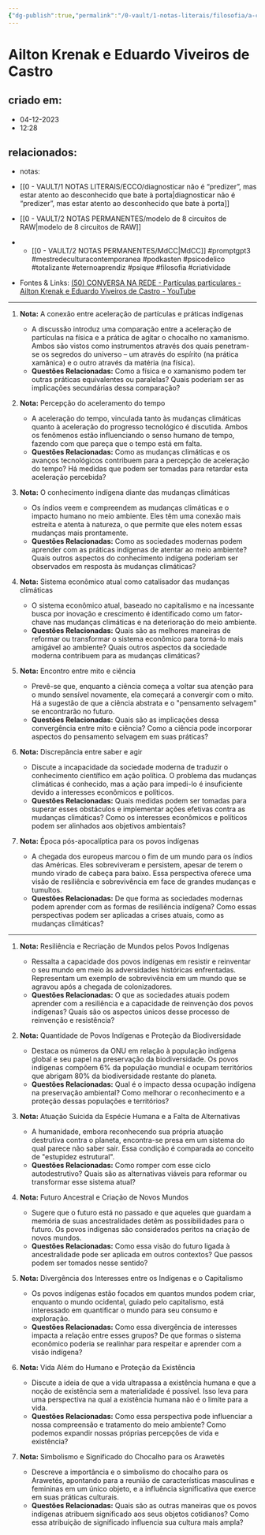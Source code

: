 ```yaml
---
{"dg-publish":true,"permalink":"/0-vault/1-notas-literais/filosofia/a-conexao-entre-aceleracao-de-particulas-e-praticas-indigenas/","tags":["promptgpt3","mestredeculturacontemporanea","podkasten"],"dgHomeLink":true,"dgShowLocalGraph":true,"dgShowFileTree":true,"dgEnableSearch":true,"noteIcon":""}
---
```


# Ailton Krenak e Eduardo Viveiros de Castro

## criado em: 
- 04-12-2023
- 12:28
## relacionados:
- notas: 
- [[0 - VAULT/1 NOTAS LITERAIS/ECCO/diagnosticar não é “predizer”, mas estar atento ao desconhecido que bate à porta\|diagnosticar não é “predizer”, mas estar atento ao desconhecido que bate à porta]]
- [[0 - VAULT/2 NOTAS PERMANENTES/modelo de 8 circuitos de RAW\|modelo de 8 circuitos de RAW]]
- - [[0 - VAULT/2 NOTAS PERMANENTES/MdCC\|MdCC]]
#promptgpt3 #mestredeculturacontemporanea #podkasten #psicodelico #totalizante #eternoaprendiz
#psique #filosofia #criatividade

- Fontes & Links: [(50) CONVERSA NA REDE - Partículas particulares - Ailton Krenak e Eduardo Viveiros de Castro - YouTube](https://www.youtube.com/watch?v=wp5NlnNE4BI&list=WL&index=54)
---

1. **Nota:** A conexão entre aceleração de partículas e práticas indígenas
    - A discussão introduz uma comparação entre a aceleração de partículas na física e a prática de agitar o chocalho no xamanismo. Ambos são vistos como instrumentos através dos quais penetram-se os segredos do universo – um através do espírito (na prática xamânica) e o outro através da matéria (na física).
    - **Questões Relacionadas:** Como a física e o xamanismo podem ter outras práticas equivalentes ou paralelas? Quais poderiam ser as implicações secundárias dessa comparação?

2. **Nota:** Percepção do aceleramento do tempo  
    - A aceleração do tempo, vinculada tanto às mudanças climáticas quanto à aceleração do progresso tecnológico é discutida. Ambos os fenômenos estão influenciando o senso humano de tempo, fazendo com que pareça que o tempo está em falta. 
    - **Questões Relacionadas:** Como as mudanças climáticas e os avanços tecnológicos contribuem para a percepção de aceleração do tempo? Há medidas que podem ser tomadas para retardar esta aceleração percebida?
    
3. **Nota:** O conhecimento indígena diante das mudanças climáticas  
    - Os índios veem e compreendem as mudanças climáticas e o impacto humano no meio ambiente. Eles têm uma conexão mais estreita e atenta à natureza, o que permite que eles notem essas mudanças mais prontamente. 
    - **Questões Relacionadas:** Como as sociedades modernas podem aprender com as práticas indígenas de atentar ao meio ambiente? Quais outros aspectos do conhecimento indígena poderiam ser observados em resposta às mudanças climáticas?
    
4. **Nota:** Sistema econômico atual como catalisador das mudanças climáticas  
    - O sistema econômico atual, baseado no capitalismo e na incessante busca por inovação e crescimento é identificado como um fator-chave nas mudanças climáticas e na deterioração do meio ambiente. 
    - **Questões Relacionadas:** Quais são as melhores maneiras de reformar ou transformar o sistema econômico para torná-lo mais amigável ao ambiente? Quais outros aspectos da sociedade moderna contribuem para as mudanças climáticas?
    
5. **Nota:** Encontro entre mito e ciência  
    - Prevê-se que, enquanto a ciência começa a voltar sua atenção para o mundo sensível novamente, ela começará a convergir com o mito. Há a sugestão de que a ciência abstrata e o "pensamento selvagem" se encontrarão no futuro.
    - **Questões Relacionadas:** Quais são as implicações dessa convergência entre mito e ciência? Como a ciência pode incorporar aspectos do pensamento selvagem em suas práticas?
    
6. **Nota:** Discrepância entre saber e agir  
    - Discute a incapacidade da sociedade moderna de traduzir o conhecimento científico em ação política. O problema das mudanças climáticas é conhecido, mas a ação para impedi-lo é insuficiente devido a interesses econômicos e políticos. 
    - **Questões Relacionadas:** Quais medidas podem ser tomadas para superar esses obstáculos e implementar ações efetivas contra as mudanças climáticas? Como os interesses econômicos e políticos podem ser alinhados aos objetivos ambientais?

7. **Nota:** Época pós-apocalíptica para os povos indígenas  
    - A chegada dos europeus marcou o fim de um mundo para os índios das Américas. Eles sobreviveram e persistem, apesar de terem o mundo virado de cabeça para baixo. Essa perspectiva oferece uma visão de resiliência e sobrevivência em face de grandes mudanças e tumultos. 
    - **Questões Relacionadas:** De que forma as sociedades modernas podem aprender com as formas de resiliência indígena? Como essas perspectivas podem ser aplicadas a crises atuais, como as mudanças climáticas?

---

1. **Nota:** Resiliência e Recriação de Mundos pelos Povos Indígenas
    - Ressalta a capacidade dos povos indígenas em resistir e reinventar o seu mundo em meio às adversidades históricas enfrentadas. Representam um exemplo de sobrevivência em um mundo que se agravou após a chegada de colonizadores.
    - **Questões Relacionadas:** O que as sociedades atuais podem aprender com a resiliência e a capacidade de reinvenção dos povos indígenas? Quais são os aspectos únicos desse processo de reinvenção e resistência?

2. **Nota:** Quantidade de Povos Indígenas e Proteção da Biodiversidade
   - Destaca os números da ONU em relação à população indígena global e seu papel na preservação da biodiversidade. Os povos indígenas compõem 6% da população mundial e ocupam territórios que abrigam 80% da biodiversidade restante do planeta.
   - **Questões Relacionadas:** Qual é o impacto dessa ocupação indígena na preservação ambiental? Como melhorar o reconhecimento e a proteção dessas populações e territórios?

3. **Nota:** Atuação Suicida da Espécie Humana e a Falta de Alternativas
    - A humanidade, embora reconhecendo sua própria atuação destrutiva contra o planeta, encontra-se presa em um sistema do qual parece não saber sair. Essa condição é comparada ao conceito de "estupidez estrutural". 
    - **Questões Relacionadas:** Como romper com esse ciclo autodestrutivo? Quais são as alternativas viáveis para reformar ou transformar esse sistema atual?

4. **Nota:** Futuro Ancestral e Criação de Novos Mundos 
    - Sugere que o futuro está no passado e que aqueles que guardam a memória de suas ancestralidades detêm as possibilidades para o futuro. Os povos indígenas são considerados peritos na criação de novos mundos.
    - **Questões Relacionadas:** Como essa visão do futuro ligada à ancestralidade pode ser aplicada em outros contextos? Que passos podem ser tomados nesse sentido?

5. **Nota:** Divergência dos Interesses entre os Indígenas e o Capitalismo
    - Os povos indígenas estão focados em quantos mundos podem criar, enquanto o mundo ocidental, guiado pelo capitalismo, está interessado em quantificar o mundo para seu consumo e exploração. 
    - **Questões Relacionadas:** Como essa divergência de interesses impacta a relação entre esses grupos? De que formas o sistema econômico poderia se realinhar para respeitar e aprender com a visão indígena?

6. **Nota:** Vida Além do Humano e Proteção da Existência
   - Discute a ideia de que a vida ultrapassa a existência humana e que a noção de existência sem a materialidade é possível. Isso leva para uma perspectiva na qual a existência humana não é o limite para a vida.
   - **Questões Relacionadas:** Como essa perspectiva pode influenciar a nossa compreensão e tratamento do meio ambiente? Como podemos expandir nossas próprias percepções de vida e existência?
  
7. **Nota:** Simbolismo e Significado do Chocalho para os Arawetés
   - Descreve a importância e o simbolismo do chocalho para os Arawetés, apontando para a reunião de características masculinas e femininas em um único objeto, e a influência significativa que exerce em suas práticas culturais.
   - **Questões Relacionadas:** Quais são as outras maneiras que os povos indígenas atribuem significado aos seus objetos cotidianos? Como essa atribuição de significado influencia sua cultura mais ampla?
